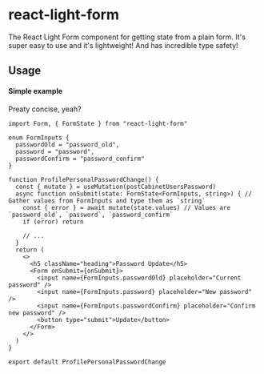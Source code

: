 # react-light-form
The React Light Form component for getting state from a plain form. It's super easy to use and it's lightweight! And has incredible type safety!

## Usage
#### Simple example
Preaty concise, yeah?
```tsx
import Form, { FormState } from "react-light-form"

enum FormInputs {
  passwordOld = "password_old",
  password = "password",
  passwordConfirm = "password_confirm"
}

function ProfilePersonalPasswordChange() {
  const { mutate } = useMutation(postCabinetUsersPassword)
  async function onSubmit(state: FormState<FormInputs, string>) { // Gather values from FormInputs and type them as `string`
    const { error } = await mutate(state.values) // Values are `password_old`, `password`, `password_confirm`
    if (error) return

    // ...
  }
  return (
    <>
      <h5 className="heading">Password Update</h5>
      <Form onSubmit={onSubmit}>
        <input name={FormInputs.passwordOld} placeholder="Current password" />
        <input name={FormInputs.password} placeholder="New password" />
        <input name={FormInputs.passwordConfirm} placeholder="Confirm new password" />
        <button type="submit">Update</button>
      </Form>
    </>
  )
}

export default ProfilePersonalPasswordChange
```
